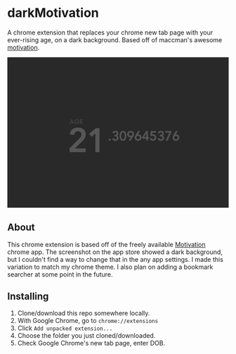 darkMotivation
==============

A chrome extension that replaces your chrome new tab page with your ever-rising
age, on a dark background. Based off of maccman's awesome
[motivation](https://github.com/maccman/motivation).

![](age.png)

## About

This chrome extension is based off of the freely available
[Motivation](https://chrome.google.com/webstore/detail/motivation/ofdgfpchbidcgncgfpdlpclnpaemakoj)
chrome app. The screenshot on the app store showed a dark background, but I
couldn't find a way to change that in the any app settings. I made this
variation to match my chrome theme. I also plan on adding a bookmark searcher
at some point in the future.

## Installing

1. Clone/download this repo somewhere locally.
2. With Google Chrome, go to `chrome://extensions`
3. Click `Add unpacked extension...`
4. Choose the folder you just cloned/downloaded.
5. Check Google Chrome's new tab page, enter DOB.
